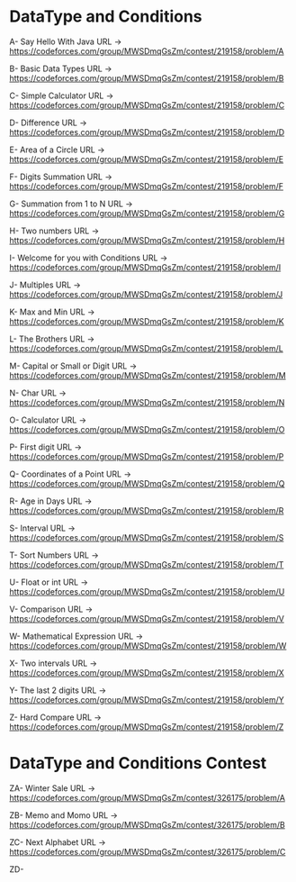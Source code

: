 # DataType and Conditions

A- Say Hello With Java URL -> https://codeforces.com/group/MWSDmqGsZm/contest/219158/problem/A

B- Basic Data Types URL -> https://codeforces.com/group/MWSDmqGsZm/contest/219158/problem/B

C- Simple Calculator URL -> https://codeforces.com/group/MWSDmqGsZm/contest/219158/problem/C

D- Difference URL -> https://codeforces.com/group/MWSDmqGsZm/contest/219158/problem/D

E- Area of a Circle URL -> https://codeforces.com/group/MWSDmqGsZm/contest/219158/problem/E

F- Digits Summation URL -> https://codeforces.com/group/MWSDmqGsZm/contest/219158/problem/F

G- Summation from 1 to N URL -> https://codeforces.com/group/MWSDmqGsZm/contest/219158/problem/G

H- Two numbers URL -> https://codeforces.com/group/MWSDmqGsZm/contest/219158/problem/H

I- Welcome for you with Conditions URL -> https://codeforces.com/group/MWSDmqGsZm/contest/219158/problem/I

J- Multiples URL -> https://codeforces.com/group/MWSDmqGsZm/contest/219158/problem/J

K- Max and Min URL -> https://codeforces.com/group/MWSDmqGsZm/contest/219158/problem/K

L- The Brothers URL -> https://codeforces.com/group/MWSDmqGsZm/contest/219158/problem/L

M- Capital or Small or Digit URL -> https://codeforces.com/group/MWSDmqGsZm/contest/219158/problem/M

N- Char URL -> https://codeforces.com/group/MWSDmqGsZm/contest/219158/problem/N

O- Calculator URL -> https://codeforces.com/group/MWSDmqGsZm/contest/219158/problem/O

P- First digit URL -> https://codeforces.com/group/MWSDmqGsZm/contest/219158/problem/P

Q- Coordinates of a Point URL -> https://codeforces.com/group/MWSDmqGsZm/contest/219158/problem/Q

R- Age in Days URL -> https://codeforces.com/group/MWSDmqGsZm/contest/219158/problem/R

S- Interval URL -> https://codeforces.com/group/MWSDmqGsZm/contest/219158/problem/S

T- Sort Numbers URL -> https://codeforces.com/group/MWSDmqGsZm/contest/219158/problem/T

U- Float or int URL -> https://codeforces.com/group/MWSDmqGsZm/contest/219158/problem/U

V- Comparison URL -> https://codeforces.com/group/MWSDmqGsZm/contest/219158/problem/V

W- Mathematical Expression URL -> https://codeforces.com/group/MWSDmqGsZm/contest/219158/problem/W

X- Two intervals URL -> https://codeforces.com/group/MWSDmqGsZm/contest/219158/problem/X

Y- The last 2 digits URL -> https://codeforces.com/group/MWSDmqGsZm/contest/219158/problem/Y

Z- Hard Compare URL -> https://codeforces.com/group/MWSDmqGsZm/contest/219158/problem/Z

# DataType and Conditions Contest

ZA- Winter Sale URL -> https://codeforces.com/group/MWSDmqGsZm/contest/326175/problem/A

ZB- Memo and Momo URL -> https://codeforces.com/group/MWSDmqGsZm/contest/326175/problem/B

ZC- Next Alphabet URL -> https://codeforces.com/group/MWSDmqGsZm/contest/326175/problem/C

ZD- 